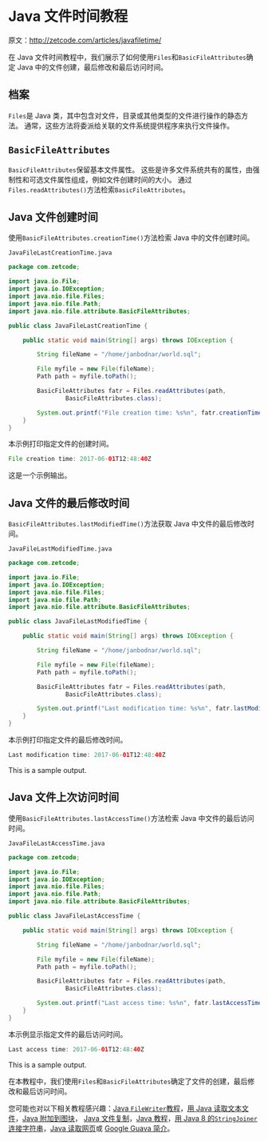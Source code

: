 # Java 文件时间教程

原文：http://zetcode.com/articles/javafiletime/

在 Java 文件时间教程中，我们展示了如何使用`Files`和`BasicFileAttributes`确定 Java 中的文件创建，最后修改和最后访问时间。

## 档案

`Files`是 Java 类，其中包含对文件，目录或其他类型的文件进行操作的静态方法。 通常，这些方法将委派给关联的文件系统提供程序来执行文件操作。

## `BasicFileAttributes`

`BasicFileAttributes`保留基本文件属性。 这些是许多文件系统共有的属性，由强制性和可选文件属性组成，例如文件创建时间的大小。 通过`Files.readAttributes()`方法检索`BasicFileAttributes`。

## Java 文件创建时间

使用`BasicFileAttributes.creationTime()`方法检索 Java 中的文件创建时间。

`JavaFileLastCreationTime.java`

```java
package com.zetcode;

import java.io.File;
import java.io.IOException;
import java.nio.file.Files;
import java.nio.file.Path;
import java.nio.file.attribute.BasicFileAttributes;

public class JavaFileLastCreationTime {

    public static void main(String[] args) throws IOException {

        String fileName = "/home/janbodnar/world.sql";

        File myfile = new File(fileName);
        Path path = myfile.toPath();

        BasicFileAttributes fatr = Files.readAttributes(path, 
                BasicFileAttributes.class);

        System.out.printf("File creation time: %s%n", fatr.creationTime());
    }
}

```

本示例打印指定文件的创建时间。

```java
File creation time: 2017-06-01T12:48:40Z

```

这是一个示例输出。

## Java 文件的最后修改时间

`BasicFileAttributes.lastModifiedTime()`方法获取 Java 中文件的最后修改时间。

`JavaFileLastModifiedTime.java`

```java
package com.zetcode;

import java.io.File;
import java.io.IOException;
import java.nio.file.Files;
import java.nio.file.Path;
import java.nio.file.attribute.BasicFileAttributes;

public class JavaFileLastModifiedTime {

    public static void main(String[] args) throws IOException {

        String fileName = "/home/janbodnar/world.sql";

        File myfile = new File(fileName);
        Path path = myfile.toPath();

        BasicFileAttributes fatr = Files.readAttributes(path,
                BasicFileAttributes.class);

        System.out.printf("Last modification time: %s%n", fatr.lastModifiedTime());
    }
}

```

本示例打印指定文件的最后修改时间。

```java
Last modification time: 2017-06-01T12:48:40Z

```

This is a sample output.

## Java 文件上次访问时间

使用`BasicFileAttributes.lastAccessTime()`方法检索 Java 中文件的最后访问时间。

`JavaFileLastAccessTime.java`

```java
package com.zetcode;

import java.io.File;
import java.io.IOException;
import java.nio.file.Files;
import java.nio.file.Path;
import java.nio.file.attribute.BasicFileAttributes;

public class JavaFileLastAccessTime {

    public static void main(String[] args) throws IOException {

        String fileName = "/home/janbodnar/world.sql";

        File myfile = new File(fileName);
        Path path = myfile.toPath();

        BasicFileAttributes fatr = Files.readAttributes(path,
                BasicFileAttributes.class);

        System.out.printf("Last access time: %s%n", fatr.lastAccessTime());        
    }
}

```

本示例显示指定文件的最后访问时间。

```java
Last access time: 2017-06-01T12:48:40Z

```

This is a sample output.

在本教程中，我们使用`Files`和`BasicFileAttributes`确定了文件的创建，最后修改和最后访问时间。

您可能也对以下相关教程感兴趣：[Java `FileWriter`教程](/java/filewriter/)，[用 Java 读取文本文件](/articles/javareadtext/)，[Java 附加到图块](/articles/javaappendtofile/)， [Java 文件复制](/java/copyfile/)，[Java 教程](/lang/java/)，[用 Java 8 的`StringJoiner`连接字符串](/articles/java8stringjoiner/)，[Java 读取网页](/articles/javareadwebpage/)或 [Google Guava 简介](/articles/guava/)。